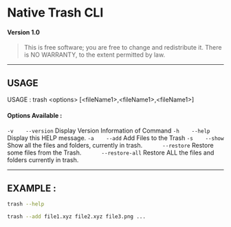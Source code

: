 
# Native Trash CLI
#### Version 1.0

> This is free software; you are free to change and redistribute it.
There is NO WARRANTY, to the extent permitted by law.
---
## USAGE


USAGE   : trash \<options\> [\<fileName1\>,\<fileName1\>,\<fileName1\>]


#### Options Available :

`-v    --version`       Display Version Information of Command
`-h    --help`          Display this HELP message.
`-a    --add`           Add Files to the Trash
`-s    --show`          Show all the files and folders, currently in trash.
`      --restore`       Restore some files from the Trash.
`      --restore-all`   Restore ALL the files and folders currently in trash.

---


## EXAMPLE :
```bash
trash --help
```
```bash
trash --add file1.xyz file2.xyz file3.png ...
```
